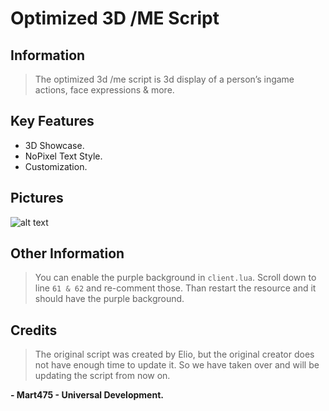 # Optimized 3D /ME Script

## Information
> The optimized 3d /me script is 3d display of a person’s ingame actions, face expressions &amp; more.

## Key Features
* 3D Showcase.
* NoPixel Text Style.
* Customization.

## Pictures
![alt text](https://forum.fivem.net/uploads/default/original/4X/1/5/d/15d997a9b0723210016ce932e92975d6eda64a74.jpeg "Image 1")

## Other Information
> You can enable the purple background in `client.lua`. Scroll down to line `61 & 62` and re-comment those. Than restart the resource and it should have the purple background.

## Credits
> The original script was created by Elio, but the original creator does not have enough time to update it. So we have taken over and will be updating the script from now on.

**- Mart475 - Universal Development.**
